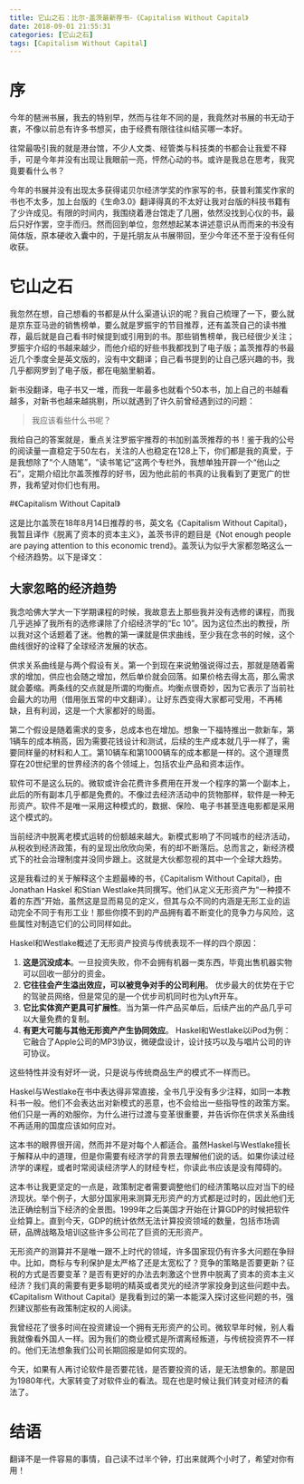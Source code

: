 ```yaml
---
title: 它山之石：比尔·盖茨最新荐书-《Capitalism Without Capital》
date: 2018-09-01 21:55:31
categories: [它山之石]
tags: [Capitalism Without Capital] 
---
```

# 序

今年的琶洲书展，我去的特别早，然而与往年不同的是，我竟然对书展的书无动于衷，不像以前总有许多书想买，由于经费有限往往纠结买哪一本好。

往常最吸引我的就是港台馆，不少人文类、经管类与科技类的书都会让我爱不释手，可是今年并没有出现让我眼前一亮，怦然心动的书。或许是我总在思考，我究竟要看什么书？
<!-- more -->

今年的书展并没有出现太多获得诺贝尔经济学奖的作家写的书，获普利策奖作家的书也不太多，加上台版的《生命3.0》翻译得真的不太好让我对台版的科技书籍有了少许成见。有限的时间内，我围绕着港台馆走了几圈，依然没找到心仪的书，最后只好作罢，空手而归。然而回到单位，忽然想起某本讲述意识从而而来的书没有简体版，原本硬收入囊中的，于是托朋友从书展带回，至少今年还不至于没有任何收获。

# 它山之石

我忽然在想，自己想看的书都是从什么渠道认识的呢？我自己梳理了一下，要么就是京东亚马逊的销售榜单，要么就是罗振宇的节目推荐，还有盖茨自己的读书推荐，最后就是自己看书时候提到或引用到的书。那些销售榜单，我已经很少关注；罗振宇介绍的书越来越少，而他介绍的好些书我都找到了电子版；盖茨推荐的书最近几个季度全是英文版的，没有中文翻译；自己看书提到的让自己感兴趣的书，我几乎都网罗到了电子版，都在电脑里躺着。

新书没翻译，电子书又一堆，而我一年最多也就看个50本书，加上自己的书越看越多，对新书也越来越挑剔，所以就遇到了许久前曾经遇到过的问题：
> 我应该看些什么书呢？

我给自己的答案就是，重点关注罗振宇推荐的书加别盖茨推荐的书！鉴于我的公号的阅读量一直稳定于50左右，关注的人也稳定在128上下，你们都是我的真爱，于是我想除了“个人随笔”，“读书笔记”这两个专栏外，我想单独开辟一个“他山之石”，定期介绍比尔盖茨推荐的好书，因为他此前的书真的让我看到了更宽广的世界，我希望对你们也有用。

#《Capitalism Without Capital》

这是比尔盖茨在18年8月14日推荐的书，英文名《Capitalism Without Capital》，我暂且译作《脱离了资本的资本主义》，盖茨书评的题目是《Not enough people are paying attention to this economic trend》。盖茨认为似乎大家都忽略这么一个经济趋势。以下是译文：

## 大家忽略的经济趋势

我念哈佛大学大一下学期课程的时候，我故意去上那些我并没有选修的课程，而我几乎逃掉了我所有的选修课除了介绍经济学的“Ec 10”。因为这位杰出的教授，所以我对这个话题着了迷。他教的第一课就是供求曲线，至少我在念书的时候，这个曲线很好的诠释了全球经济发展的状态。

供求关系曲线是与两个假设有关。第一个到现在来说勉强说得过去，那就是随着需求的增加，供应也会随之增加，然后单价就会回落。如果价格去得太高，那么需求就会萎缩。两条线的交点就是所谓的均衡点。均衡点很奇妙，因为它表示了当前社会最大的功用（借用张五常的中文翻译）。让好东西变得大家都可受用，不再稀缺，且有利润，这是一个大家都好的局面。

第二个假设是随着需求的变多，总成本也在增加。想象一下福特推出一款新车，第1辆车的成本稍高，因为需要花钱设计和测试，后续的生产成本就几乎一样了，需要同样量的材料和人工。第10辆车和第1000辆车的成本都是一样的。这个道理贯穿在20世纪里的世界经济的各个领域上，包括农业产品和资本运作。

软件可不是这么玩的。微软或许会花费许多费用在开发一个程序的第一个副本上，此后的所有副本几乎都是免费的。不像过去经济活动中的货物那样，软件是一种无形资产。软件不是唯一采用这种模式的，数据、保险、电子书甚至连电影都是采用这个模式的。

当前经济中脱离老模式运转的份额越来越大。新模式影响了不同城市的经济活动，从税收到经济政策，有的呈现出欣欣向荣，有的却不断落后。总而言之，新经济模式下的社会治理制度并没同步跟上。这就是大伙都忽视的其中一个全球大趋势。

这是我看过的关于解释这个主题最棒的书，《Capitalism Without Capital》，由Jonathan Haskel 和Stian Westlake共同撰写。他们从定义无形资产为“一种摸不着的东西”开始，虽然这是显而易见的定义，但其与众不同的内涵是无形工业的运动完全不同于有形工业！那些你摸不到的产品拥有着不断变化的竞争力与风险，这些属性对制造它们的公司同样如此。

Haskel和Westlake概述了无形资产投资与传统表现不一样的四个原因：
1. **这是沉没成本**。一旦投资失败，你不会拥有机器一类东西，毕竟出售机器实物可以回收一部分的资金。
1. **它往往会产生溢出效应，可以被竞争对手的公司利用**。 优步最大的优势在于它的驾驶员网络，但是常见的是一个优步司机同时也为Lyft开车。
1. **它比实体资产更具可扩展性**。当为第一件产品买单后，后续产出的产品几乎可以大量免费的复制。
1. **有更大可能与其他无形资产产生协同效应**。 Haskel和Westlake以iPod为例：它融合了Apple公司的MP3协议，微硬盘设计，设计技巧以及与唱片公司的许可协议。

这些特性并没有好坏一说，只是说与传统商品生产的模式不一样而已。

Haskel与Westlake在书中表达得非常直接，全书几乎没有多少注释，如同一本教科书一般。他们不会表达出对新模式的恶意，也不会给出一些指导性的政策方案。他们只是一再的劝服你，为什么进行过渡与变革很重要，并告诉你在供求关系曲线不再适用的国度应该如何应对。

这本书的眼界很开阔，然而并不是对每个人都适合。虽然Haskel与Westlake擅长于解释从中的道理，但是你需要有经济学的背景去理解他们说的话。如果你读过经济学的课程，或者时常阅读经济学人的财经专栏，你读此书应该是没有障碍的。

这本书让我更坚定的一点是，政策制定者需要调整他们的经济策略以应对当下的经济现状。举个例子，大部分国家用来测算无形资产的方式都是过时的，因此他们无法正确绘制当下经济的全景图。1999年之后美国才开始在计算GDP的时候把软件业给算上。直到今天，GDP的统计依然无法计算投资领域的数量，包括市场调研，品牌战略及培训这些许多公司花了巨资的无形资产。

无形资产的测算并不是唯一跟不上时代的领域，许多国家现仍有许多大问题在争辩中。比如，商标与专利保护是太严格了还是太宽松了？竞争的策略是否要更新？征税的方式是否要变革？是否有更好的办法去刺激这个世界中脱离了资本的资本主义经济？我们真的需要有更多聪明的精英或者灵光的经济学家投身到这些问题中去。《Capitalism Without Capital》是我看到过的第一本能深入探讨这些问题的书，强烈建议那些有政策制定权的人阅读。

我曾经花了很多时间在投资建设一个拥有无形资产的公司。微软早年时候，别人看我就像看外国人一样。因为我们的商业模式是所谓离经叛道，与传统投资界不一样的。他们无法想象我们公司长期回报是如何实现的。

今天，如果有人再讨论软件是否要花钱，是否要投资的话，是无法想象的。那是因为1980年代，大家转变了对软件业的看法。现在也是时候让我们转变对经济的看法了。


# 结语

翻译不是一件容易的事情，自己读不过半个钟，打出来就两个小时了，希望对你有用！